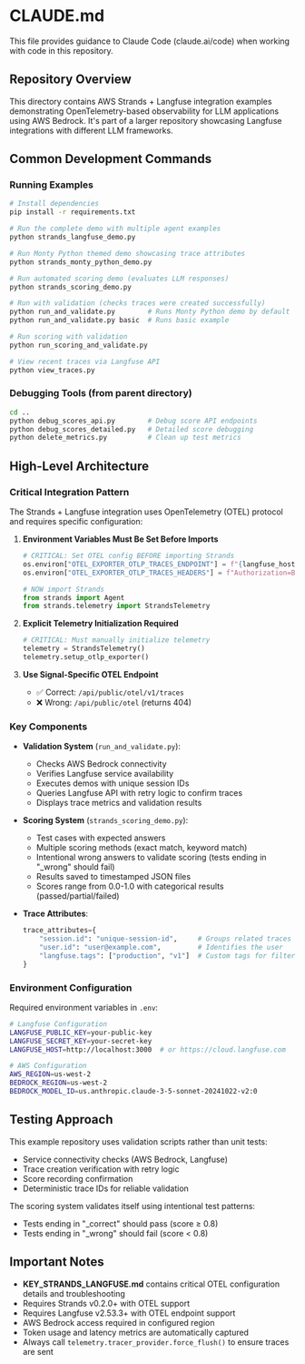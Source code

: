 # CLAUDE.md

This file provides guidance to Claude Code (claude.ai/code) when working with code in this repository.

## Repository Overview

This directory contains AWS Strands + Langfuse integration examples demonstrating OpenTelemetry-based observability for LLM applications using AWS Bedrock. It's part of a larger repository showcasing Langfuse integrations with different LLM frameworks.

## Common Development Commands

### Running Examples

```bash
# Install dependencies
pip install -r requirements.txt

# Run the complete demo with multiple agent examples
python strands_langfuse_demo.py

# Run Monty Python themed demo showcasing trace attributes
python strands_monty_python_demo.py

# Run automated scoring demo (evaluates LLM responses)
python strands_scoring_demo.py

# Run with validation (checks traces were created successfully)
python run_and_validate.py        # Runs Monty Python demo by default
python run_and_validate.py basic  # Runs basic example

# Run scoring with validation
python run_scoring_and_validate.py

# View recent traces via Langfuse API
python view_traces.py
```

### Debugging Tools (from parent directory)

```bash
cd ..
python debug_scores_api.py        # Debug score API endpoints
python debug_scores_detailed.py   # Detailed score debugging
python delete_metrics.py          # Clean up test metrics
```

## High-Level Architecture

### Critical Integration Pattern

The Strands + Langfuse integration uses OpenTelemetry (OTEL) protocol and requires specific configuration:

1. **Environment Variables Must Be Set Before Imports**
   ```python
   # CRITICAL: Set OTEL config BEFORE importing Strands
   os.environ["OTEL_EXPORTER_OTLP_TRACES_ENDPOINT"] = f"{langfuse_host}/api/public/otel/v1/traces"
   os.environ["OTEL_EXPORTER_OTLP_TRACES_HEADERS"] = f"Authorization=Basic {auth_token}"
   
   # NOW import Strands
   from strands import Agent
   from strands.telemetry import StrandsTelemetry
   ```

2. **Explicit Telemetry Initialization Required**
   ```python
   # CRITICAL: Must manually initialize telemetry
   telemetry = StrandsTelemetry()
   telemetry.setup_otlp_exporter()
   ```

3. **Use Signal-Specific OTEL Endpoint**
   - ✅ Correct: `/api/public/otel/v1/traces`
   - ❌ Wrong: `/api/public/otel` (returns 404)

### Key Components

- **Validation System** (`run_and_validate.py`):
  - Checks AWS Bedrock connectivity
  - Verifies Langfuse service availability
  - Executes demos with unique session IDs
  - Queries Langfuse API with retry logic to confirm traces
  - Displays trace metrics and validation results

- **Scoring System** (`strands_scoring_demo.py`):
  - Test cases with expected answers
  - Multiple scoring methods (exact match, keyword match)
  - Intentional wrong answers to validate scoring (tests ending in "_wrong" should fail)
  - Results saved to timestamped JSON files
  - Scores range from 0.0-1.0 with categorical results (passed/partial/failed)

- **Trace Attributes**:
  ```python
  trace_attributes={
      "session.id": "unique-session-id",     # Groups related traces
      "user.id": "user@example.com",         # Identifies the user
      "langfuse.tags": ["production", "v1"]  # Custom tags for filtering
  }
  ```

### Environment Configuration

Required environment variables in `.env`:
```bash
# Langfuse Configuration
LANGFUSE_PUBLIC_KEY=your-public-key
LANGFUSE_SECRET_KEY=your-secret-key
LANGFUSE_HOST=http://localhost:3000  # or https://cloud.langfuse.com

# AWS Configuration
AWS_REGION=us-west-2
BEDROCK_REGION=us-west-2
BEDROCK_MODEL_ID=us.anthropic.claude-3-5-sonnet-20241022-v2:0
```

## Testing Approach

This example repository uses validation scripts rather than unit tests:
- Service connectivity checks (AWS Bedrock, Langfuse)
- Trace creation verification with retry logic
- Score recording confirmation
- Deterministic trace IDs for reliable validation

The scoring system validates itself using intentional test patterns:
- Tests ending in "_correct" should pass (score ≥ 0.8)
- Tests ending in "_wrong" should fail (score < 0.8)

## Important Notes

- **KEY_STRANDS_LANGFUSE.md** contains critical OTEL configuration details and troubleshooting
- Requires Strands v0.2.0+ with OTEL support
- Requires Langfuse v2.53.3+ with OTEL endpoint support
- AWS Bedrock access required in configured region
- Token usage and latency metrics are automatically captured
- Always call `telemetry.tracer_provider.force_flush()` to ensure traces are sent
